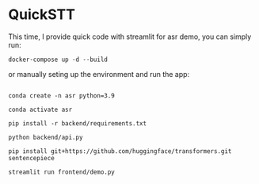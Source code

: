 QuickSTT
=====

This time, I provide quick code with streamlit for asr demo, you can simply run:

```
docker-compose up -d --build

```

or manually seting up the environment and run the app: 

```

conda create -n asr python=3.9

conda activate asr

pip install -r backend/requirements.txt

python backend/api.py

pip install git+https://github.com/huggingface/transformers.git sentencepiece

streamlit run frontend/demo.py

```